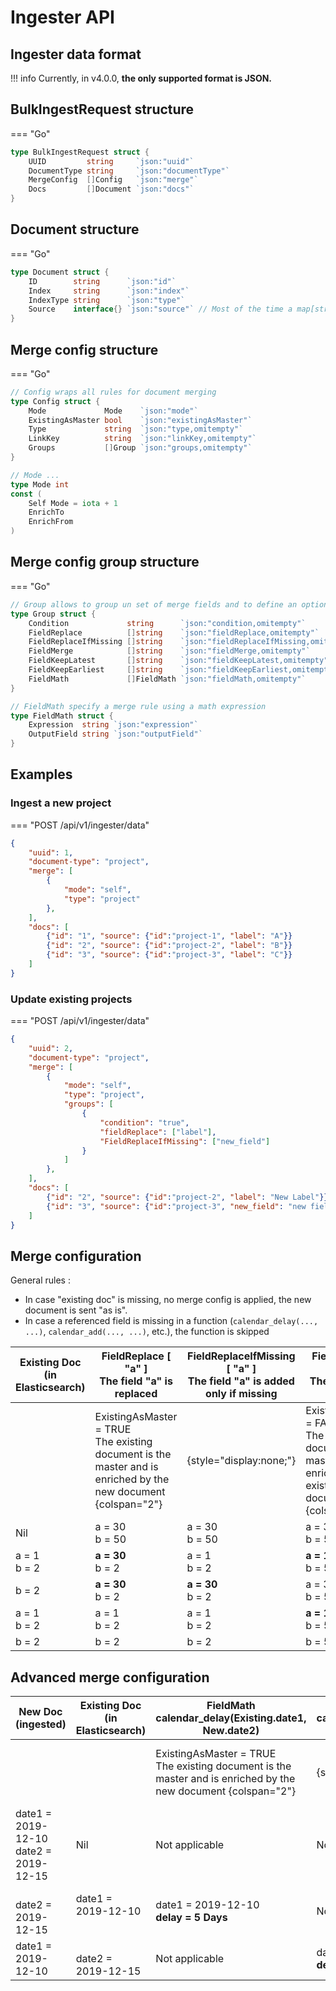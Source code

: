 # Ingester API

## Ingester data format

!!! info
    Currently, in v4.0.0, **the only supported format is JSON.**


## BulkIngestRequest structure

=== "Go"

```go
type BulkIngestRequest struct {
    UUID         string     `json:"uuid"`
    DocumentType string     `json:"documentType"`
    MergeConfig  []Config   `json:"merge"`
    Docs         []Document `json:"docs"`
}
```

## Document structure

=== "Go"

```go
type Document struct {
    ID        string      `json:"id"`
    Index     string      `json:"index"`
    IndexType string      `json:"type"`
    Source    interface{} `json:"source"` // Most of the time a map[string]interface{}
}
```

## Merge config structure

=== "Go"

```go
// Config wraps all rules for document merging
type Config struct {
    Mode             Mode    `json:"mode"`
    ExistingAsMaster bool    `json:"existingAsMaster"`
    Type             string  `json:"type,omitempty"`
    LinkKey          string  `json:"linkKey,omitempty"`
    Groups           []Group `json:"groups,omitempty"`
}

// Mode ...
type Mode int
const (
    Self Mode = iota + 1
    EnrichTo
    EnrichFrom
)
```

## Merge config group structure

=== "Go"

```go
// Group allows to group un set of merge fields and to define an optional condition to applay the merge fields
type Group struct {
    Condition             string      `json:"condition,omitempty"`
    FieldReplace          []string    `json:"fieldReplace,omitempty"`
    FieldReplaceIfMissing []string    `json:"fieldReplaceIfMissing,omitempty"`
    FieldMerge            []string    `json:"fieldMerge,omitempty"`
    FieldKeepLatest       []string    `json:"fieldKeepLatest,omitempty"`
    FieldKeepEarliest     []string    `json:"fieldKeepEarliest,omitempty"`
    FieldMath             []FieldMath `json:"fieldMath,omitempty"`
}

// FieldMath specify a merge rule using a math expression
type FieldMath struct {
    Expression  string `json:"expression"`
    OutputField string `json:"outputField"`
}
```

## Examples

### Ingest a new project

=== "POST /api/v1/ingester/data"

```json
{
    "uuid": 1,
    "document-type": "project",
    "merge": [
        {
            "mode": "self",
            "type": "project"
        },
    ],
    "docs": [
        {"id": "1", "source": {"id":"project-1", "label": "A"}}
        {"id": "2", "source": {"id":"project-2", "label": "B"}}
        {"id": "3", "source": {"id":"project-3", "label": "C"}}
    ]
}
```

### Update existing projects

=== "POST /api/v1/ingester/data"

```json
{
    "uuid": 2,
    "document-type": "project",
    "merge": [
        {
            "mode": "self",
            "type": "project",
            "groups": [
                {
                    "condition": "true",
                    "fieldReplace": ["label"],
                    "FieldReplaceIfMissing": ["new_field"]
                }
            ]
        },
    ],
    "docs": [
        {"id": "2", "source": {"id":"project-2", "label": "New Label"}}
        {"id": "3", "source": {"id":"project-3", "new_field": "new field value"}}
    ]
}
```

## Merge configuration

General rules :

* In case "existing doc" is missing, no merge config is applied, the new document is sent "as is".
* In case a referenced field is missing in a function (`calendar_delay(..., ...)`, `calendar_add(..., ...)`, etc.), the function is skipped

| Existing Doc<br>(in Elasticsearch) | FieldReplace [ "a" ]<br>The field "a" is replaced | FieldReplaceIfMissing [ "a" ]<br>The field "a" is added only if missing | FieldReplace [ "a" ]<br>The field "a" is replaced | FieldReplaceIfMissing [ "a" ]<br>The field "a" is added only if missing |
|------------------------------------|----------------------------------------------------------------------------------------------------|-------------------------------------------------------------------------|------------------------------------------------------------------------------------------------------|-------------------------------------------------------------------------|
| | ExistingAsMaster = TRUE<br>The existing document is the master and is enriched by the new document {colspan="2"}|{style="display:none;"}|ExistingAsMaster = FALSE<br>The new document is the master and is enriched by the existing document {colspan="2"}|{style="display:none;"}|
| Nil               | a = 30<br>b = 50      | a = 30<br>b = 50      | a = 30<br>b = 50      | a = 30<br>b = 50      |
| a = 1<br>b = 2    | **a = 30**<br>b = 2   | a = 1<br>b = 2        | **a = 1**<br>b = 50   | a = 30<br>b = 50      |
| b = 2             | **a = 30**<br>b = 2   | **a = 30**<br>b = 2   | a = 30<br>b = 50      | a = 30<br>b = 50      |
| a = 1<br>b = 2    | a = 1<br>b = 2        | a = 1<br>b = 2        | **a = 1**<br>b = 50   | **a = 1**<br>b = 50   |
| b = 2             | b = 2                 | b = 2                 | b = 50                | b = 50                |

## Advanced merge configuration

| New Doc<br>(ingested) | Existing Doc<br>(in Elasticsearch) | FieldMath<br>calendar_delay(Existing.date1, New.date2) | FieldMath<br>calendar_delay(New.date1, Existing.date2) | FieldMath<br>calendar_delay(Existing.date1, New.date2) | FieldMath<br>calendar_delay(New.date1, Existing.date2) |
|---------------|------------------------------------|----------------------------------------------------------------------------------------------------|------------------------------------------------------------------------------------------------------|--------------------------------------------------------|--------------------------------------------------------|
| | | ExistingAsMaster = TRUE<br>The existing document is the master and is enriched by the new document {colspan="2"}|{style="display:none;"}|ExistingAsMaster = FALSE<br>The new document is the master and is enriched by the existing document {colspan="2"}|{style="display:none;"}|
| date1 = 2019-12-10<br>date2 = 2019-12-15 | Nil                   | Not applicable                                       | Not applicable                                       | Not applicable                                      | Not applicable |
| <br>date2 = 2019-12-15<br> | date1 = 2019-12-10<br><br>    | date1 = 2019-12-10<br>**delay = 5 Days**  | Not applicable                                       | date1 = 2019-12-10<br>**delay = 5 Days** | Not applicable |
| date1 = 2019-12-10<br>                        | <br>date2 = 2019-12-15    | Not applicable                                       | date2 = 2019-12-15<br>**delay = 5 Days**  | Not applicable                                      | date2 = 2019-12-15<br>**delay = 5 Days** |
